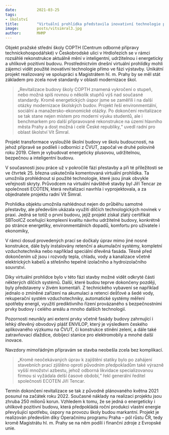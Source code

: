```yaml
---
date:         2021-03-25
tags:         
- školství
title:        "Virtuální prohlídka představila inovativní technologie použité při výstavbě školy budoucnosti"
image: 	      posts/vitsimral3.jpg
author:       MHMP
---
```


Objekt pražské střední školy COPTH (Centrum odborné přípravy technickohospodářské) v Českobrodské ulici v Hrdlořezích se v rámci rozsáhlé rekonstrukce aktuálně mění v inteligentní, udržitelnou i energeticky a uhlíkově pozitivní budovu. Prostřednictvím dnešní virtuální prohlídky mohli zájemci vidět použité inovativní technologie přímo ve fázi výstavby. Unikátní projekt realizovaný ve spolupráci s Magistrátem hl. m. Prahy by se měl stát základem pro zcela nové standardy v oblasti modernizace škol.

> „Revitalizace budovy školy COPTH znamená vykročení o stupeň, nebo možná spíš rovnou o několik stupňů výš nad současné standardy. Kromě energetických úspor jsme se zaměřili i na další otázky modernizace školských budov. Projekt řeší environmentální, sociální a manažersko-ekonomické otázky. Po dokončení revitalizace se tak stane nejen místem pro moderní výuku studentů, ale i benchmarkem pro další připravované rekonstrukce na území hlavního města Prahy a dost možná i celé České republiky,“ uvedl radní pro oblast školství Vít Šimral.

Projekt transformace vysloužilé školní budovy ve školu budoucnosti, na jehož přípravě se podíleli i odborníci z ČVUT, započal ve druhé polovině roku 2019. Cílem je vybudovat energeticky plusovou, udržitelnou, bezpečnou a inteligentní budovu.

V současnosti jsou práce už v pokročilé fázi přestavby a při té příležitosti se ve čtvrtek 25. března uskutečnila komentovaná virtuální prohlídka. Ta umožnila prohlédnout si použité technologie, které jsou jinak obvykle veřejnosti skryty. Průvodcem na virtuální návštěvě stavby byl Jiří Tencar ze společnosti ECOTEN, která revitalizaci navrhla i vyprojektovala, a za objednatele projektu radní Vít Šimral.

Prohlídka objektu umožnila nahlédnout nejen do průběhu samotné přestavby, ale především ukázala využití dílčích technologických novinek v praxi. Jedná se totiž o první budovu, jejíž projekt získal zlatý certifikát SBToolCZ oceňující komplexní kvalitu návrhu udržitelné budovy, konkrétně po stránce energetiky, environmentálních dopadů, komfortu pro uživatele i ekonomiky,

V rámci dosud provedených prací se dočkaly úprav mimo jiné nosné konstrukce, dále byly instalovány retenční a akumulační systémy, kompletní vzduchotechnika nebo například speciální dřevěná fasáda. Těsně před dokončením už jsou i rozvody tepla, chladu, vody a kanalizace včetně elektrických kabelů a střešního tepelně izolačního a hydroizolačního souvrství.

Díky virtuální prohlídce bylo v této fázi stavby možné vidět odkryté části některých dílčích systémů. Další, které budou teprve dokončeny později, byly představeny v živém komentáři. Z technického vybavení se například jednalo o zmíněné zařízení na akumulaci a retenci dešťové a šedé vody, rekuperační systém vzduchotechniky, automatické systémy měření spotřeby energií, využití prediktivního řízení provázaného s bezpečnostními prvky budovy i celého areálu a mnoho dalších technologií.

Pozornosti neunikly ani externí prvky včetně fasády budovy zahrnující i lehký dřevěný obvodový plášť ENVILOP, který je výsledkem českého aplikovaného výzkumu na ČVUT, či konstrukce stínění zelení, a dále také zatravňovací dlaždice, dobíjecí stanice pro elektromobily a mnohé další inovace.

Navzdory mimořádným přípravám se stavba neobešla zcela bez komplikací. 

> „Kromě neočekávaných úprav k zajištění statiky bylo po zahájení stavebních prací zjištěno oproti původním předpokladům také výrazně vyšší množství azbestu, jehož odborná likvidace specializovanou firmou si vyžádala delší časové období,“ řekl generální ředitel společnosti ECOTEN Jiří Tencar.

Termín dokončení revitalizace se tak z původně plánovaného května 2021 posunul na začátek roku 2022. Současné náklady na realizaci projektu jsou zhruba 250 milionů korun. Vzhledem k tomu, že se jedná o energeticky i uhlíkově pozitivní budovu, která předpokládá roční produkci vlastní energie převyšující spotřebu, úspory na provozu školy budou markantní. Projekt je realizován především díky Operačnímu programu Praha – pól růstu ČR, tedy kromě Magistrátu hl. m. Prahy se na něm podílí i finanční zdroje z Evropské unie.
